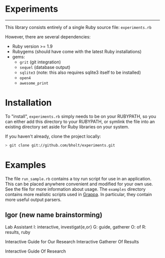 # Experiments
--------------

This library consists entirely of a single Ruby source file: `experiments.rb`

However, there are several dependencies:

- Ruby version >= 1.9
- Rubygems (should have come with the latest Ruby installations)
- gems:
  - `grit` (git integration)
  - `sequel` (database output)
  - `sqlite3` (note: this also requires sqlite3 itself to be installed)
  - `open4`
  - `awesome_print`

# Installation
To "install", `experiments.rb` simply needs to be on your RUBYPATH, so you can either add this directory to your RUBYPATH, or symlink the file into an existing directory set aside for Ruby libraries on your system.

If you haven't already, clone the project locally:
```bash
> git clone git://github.com/bholt/experiments.git
```

# Examples
The file `run_sample.rb` contains a toy run script for use in an application. This can be placed anywhere convenient and modified for your own use. See the file for more information about usage. The `examples` directory contains more realistic scripts used in [Grappa](http://sampa.cs.washington.edu/grappa). In particular, they contain more useful output parsers.


## Igor (new name brainstorming)
Lab Assistant
I: interactive, investigat{e,or}
G: guide, gatherer
O: of
R: results, ruby

Interactive Guide for Our Research
Interactive Gatherer Of Results

Interactive Guide Of Research
